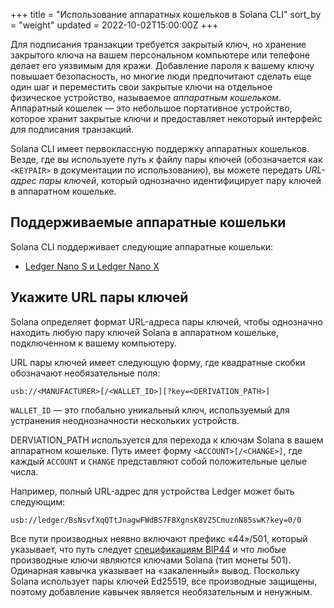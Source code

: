 +++
title = "Использование аппаратных кошельков в Solana CLI"
sort_by = "weight"
updated = 2022-10-02T15:00:00Z
+++

Для подписания транзакции требуется закрытый ключ, но хранение закрытого ключа на вашем персональном компьютере или телефоне делает его уязвимым для кражи.
Добавление пароля к вашему ключу повышает безопасность, но многие люди предпочитают сделать еще один шаг и переместить свои закрытые ключи на отдельное физическое устройство, называемое _аппаратным кошельком_. Аппаратный кошелек — это небольшое портативное устройство, которое хранит закрытые ключи и предоставляет некоторый интерфейс для подписания транзакций.

Solana CLI имеет первоклассную поддержку аппаратных кошельков. Везде, где вы используете путь к файлу пары ключей (обозначается как `<KEYPAIR>` в документации по использованию), вы можете передать _URL-адрес пары ключей_, который однозначно идентифицирует пару ключей в аппаратном кошельке.

## Поддерживаемые аппаратные кошельки

Solana CLI поддерживает следующие аппаратные кошельки:

- [Ledger Nano S и Ledger Nano X](hardware-wallets/ledger/)

## Укажите URL пары ключей

Solana определяет формат URL-адреса пары ключей, чтобы однозначно находить любую пару ключей Solana в аппаратном кошельке, подключенном к вашему компьютеру.

URL пары ключей имеет следующую форму, где квадратные скобки обозначают необязательные поля:

```
usb://<MANUFACTURER>[/<WALLET_ID>][?key=<DERIVATION_PATH>]
```

`WALLET_ID` — это глобально уникальный ключ, используемый для устранения неоднозначности нескольких устройств.

DERVIATION_PATH используется для перехода к ключам Solana в вашем аппаратном кошельке. Путь имеет форму `<ACCOUNT>[/<CHANGE>]`, где каждый `ACCOUNT` и `CHANGE` представляют собой положительные целые числа.

Например, полный URL-адрес для устройства Ledger может быть следующим:

```
usb://ledger/BsNsvfXqQTtJnagwFWdBS7FBXgnsK8VZ5CmuznN85swK?key=0/0
```

Все пути производных неявно включают префикс «44»/501, который указывает, что путь следует [спецификациям BIP44](https://github.com/bitcoin/bips/blob/master/bip-0044.mediawiki) и что любые производные ключи являются ключами Solana (тип монеты 501). Одинарная кавычка указывает на «закаленный» вывод. Поскольку Solana использует пары ключей Ed25519, все производные защищены, поэтому добавление кавычек является необязательным и ненужным.
